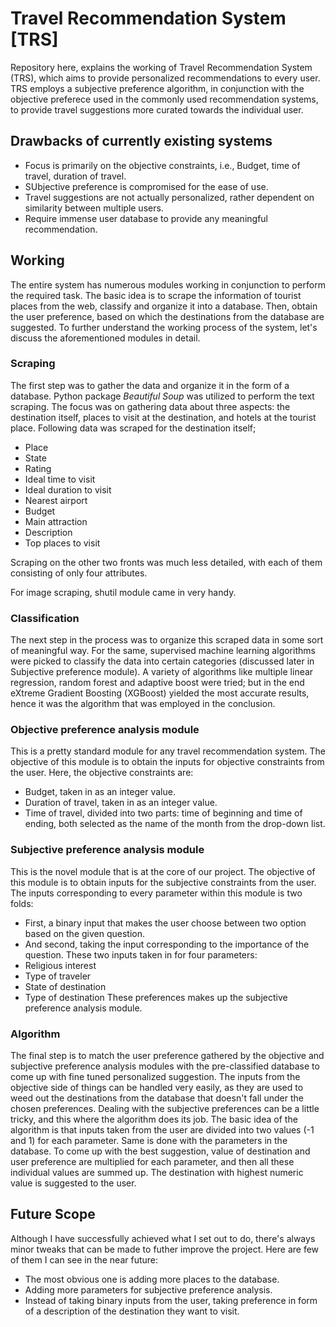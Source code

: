 # Travel Recommendation System [TRS]
Repository here, explains the working of Travel Recommendation System (TRS), which aims to provide personalized recommendations to every user. TRS employs a subjective preference algorithm, in conjunction with the objective preferece used in the commonly used recommendation systems, to provide travel suggestions more curated towards the individual user.

## Drawbacks of currently existing systems
- Focus is primarily on the objective constraints, i.e., Budget, time of travel, duration of travel.
- SUbjective preference is compromised for the ease of use.
- Travel suggestions are not actually personalized, rather dependent on similarity between multiple users.
- Require immense user database to provide any meaningful recommendation.

## Working
The entire system has numerous modules working in conjunction to perform the required task. The basic idea is to scrape the information of tourist places from the web, classify and organize it into a database. Then, obtain the user preference, based on which the destinations from the database are suggested. To further understand the working process of the system, let's discuss the aforementioned modules in detail.

### Scraping 
The first step was to gather the data and organize it in the form of a database. Python package *Beautiful Soup* was utilized to perform the text scraping. The focus was on gathering data about three aspects: the destination itself, places to visit at the destination, and hotels at the tourist place. Following data was scraped for the destination itself;
- Place
- State
- Rating
- Ideal time to visit
- Ideal duration to visit
- Nearest airport
- Budget
- Main attraction
- Description
- Top places to visit

Scraping on the other two fronts was much less detailed, with each of them consisting of only four attributes.

For image scraping, shutil module came in very handy.

### Classification
The next step in the process was to organize this scraped data in some sort of meaningful way. For the same, supervised machine learning algorithms were picked to classify the data into certain categories (discussed later in Subjective preference module). A variety of algorithms like multiple linear regression, random forest and adaptive boost were tried; but in the end eXtreme Gradient Boosting (XGBoost) yielded the most accurate results, hence it was the algorithm that was employed in the conclusion.

### Objective preference analysis module
This is a pretty standard module for any travel recommendation system. The objective of this module is to obtain the inputs for objective constraints from the user. Here, the objective constraints are:
- Budget, taken in as an integer value. 
- Duration of travel, taken in as an integer value. 
- Time of travel, divided into two parts: time of beginning and time of ending, both selected as the name of the month from the drop-down list.

### Subjective preference analysis module
This is the novel module that is at the core of our project. The objective of this module is to obtain inputs for the subjective constraints from the user. The inputs corresponding to every parameter within this module is two folds: 
- First, a binary input that makes the user choose between two option based on the given question.  
- And second, taking the input corresponding to the importance of the question. 
These two inputs taken in for four parameters: 
- Religious interest
- Type of traveler
- State of destination
- Type of destination 
These preferences makes up the subjective preference analysis module.

### Algorithm
The final step is to match the user preference gathered by the objective and subjective preference analysis modules with the pre-classified database to come up with fine tuned personalized suggestion. The inputs from the objective side of things can be handled very easily, as they are used to weed out the destinations from the database that doesn't fall under the chosen preferences. Dealing with the subjective preferences can be a little tricky, and this where the algorithm does its job. The basic idea of the algorithm is that inputs taken from the user are divided into two values (-1 and 1) for each parameter. Same is done with the parameters in the database. To come up with the best suggestion, value of destination and user preference are multiplied for each parameter, and then all these individual values are summed up. The destination with highest numeric value is suggested to the user.

## Future Scope
Although I have successfully achieved what I set out to do, there's always minor tweaks that can be made to futher improve the project. Here are few of them I can see in the near future:
- The most obvious one is adding more places to the database.
- Adding more parameters for subjective preference analysis.
- Instead of taking binary inputs from the user, taking preference in form of a description of the destination they want to visit.
